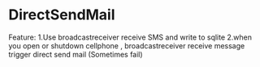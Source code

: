 # DirectSendMail

Feature:
        1.Use broadcastreceiver receive SMS and write to sqlite
        2.when you open or shutdown cellphone , broadcastreceiver receive message trigger direct send mail (Sometimes fail)

        
